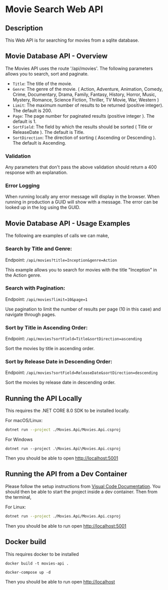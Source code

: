 # Movie Search Web API

## Description

This Web API is for searching for movies from a sqlite database. 

## Movie Database API - Overview

The Movies API uses the route '/api/movies'. The following parameters allows you to search, sort and paginate.

- `Title`: The title of the movie.
- `Genre`: The genre of the movie. ( Action, Adventure, Animation, Comedy, Crime, Documentary, Drama, Family, Fantasy, History, Horror, Music, Mystery, Romance, Science Fiction, Thriller, TV Movie, War, Western )
- `Limit`: The maximum number of results to be returned (positive integer). The default is 200.
- `Page`: The page number for paginated results (positive integer ). The default is 1.
- `SortField`: The field by which the results should be sorted ( Title or ReleaseDate ). The default is Title.
- `SortDirection`: The direction of sorting ( Ascending or Descending ). The default is Ascending.

### Validation 

Any parameters that don't pass the above validation should return a 400 response with an explanation. 

### Error Logging

When running locally any error message will display in the browser.
When running in production a GUID will show with a message. The error can be looked up in the log using the GUID. 

## Movie Database API - Usage Examples

The following are examples of calls we can make,

### Search by Title and Genre:

Endpoint: `/api/movies?title=Inception&genre=Action`

This example allows you to search for movies with the title "Inception" in the Action genre.

### Search with Pagination:

Endpoint: `/api/movies?limit=10&page=1`

Use pagination to limit the number of results per page (10 in this case) and navigate through pages.

### Sort by Title in Ascending Order:

Endpoint: `/api/movies?sortField=Title&sortDirection=ascending`

Sort the movies by title in ascending order.

### Sort by Release Date in Descending Order:

Endpoint: `/api/movies?sortField=ReleaseDate&sortDirection=descending`

Sort the movies by release date in descending order.

## Running the API Locally

This requires the .NET CORE 8.0 SDK to be installed locally.

For macOS/Linux:
```bash
dotnet run --project ./Movies.Api/Movies.Api.csproj
```

For Windows
```command line
dotnet run --project .\Movies.Api\Movies.Api.csproj
```

Then you should be able to open [http://localhost:5001](http://localhost:5001)

## Running the API from a Dev Container

Please follow the setup instructions from [Visual Code Documentation](https://code.visualstudio.com/docs/devcontainers/containers). You should then be able to start the project inside a dev container. Then from the terminal,

For Linux:
```bash
dotnet run --project ./Movies.Api/Movies.Api.csproj
```

Then you should be able to run open [http://localhost:5001](http://localhost:5001)

## Docker build

This requires docker to be installed 

```command line
docker build -t movies-api .

docker-compose up -d 
```

Then you should be able to run open [http://localhost](http://localhost)
